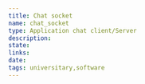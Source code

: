 ```yaml
---
title: Chat socket
name: chat_socket
type: Application chat client/Server
description:
state:
links:
date:
tags: universitary,software
---
```

